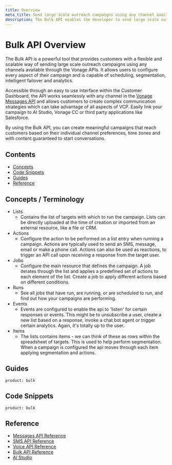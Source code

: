 ```yaml
---
title: Overview
meta_title: Send large scale outreach campaigns using any channel available through the Vonage APIs
description: The Bulk API enables the developer to send large scale outreach campaigns using any channel available through the Vonage APIs.
---
```


# Bulk API Overview

The Bulk API is a powerful tool that provides customers with a flexible and scalable way of sending large scale outreach campaigns using any channels available through the Vonage APIs. It allows users to configure every aspect of their campaign and is capable of scheduling, segmentation, intelligent failover and analytics.

Accessible through an easy to use interface within the Customer Dashboard, the API works seamlessly with any channel in the [Vonage Messages API](https://developer.vonage.com/messages/overview) and allows customers to create complex communication strategies which can take advantage of all aspects of VCP. Easily link your campaign to AI Studio, Vonage CC or third party applications like Salesforce.

By using the Bulk API, you can create meaningful campaigns that reach customers based on their individual channel preferences, time zones and with content guaranteed to start conversations.

## Contents

* [Concepts](#concepts--terminology)
* [Code Snippets](#code-snippets)
* [Guides](#guides)
* [Reference](#reference)

## Concepts / Terminology

* Lists
  * Contains the list of targets with which to run the campaign. Lists can be directly uploaded at the time of creation or imported from an external resource, like a file or CRM.
* Actions
  * Configure the action to be performed on a list entry when running a campaign. Actions are typically used to send an SMS, message, email or make a phone call. Actions can also be used as reactions, to trigger an API call upon receiving a response from the target user.
* Jobs
  * Configure the main resource that defines the campaign. A job iterates through the list and applies a predefined set of actions to each element of the list. Create a job to apply different actions based on different conditions.
* Runs
  * See all jobs that have run, are running, or are scheduled to run, and find out how your campaigns are performing.
* Events
  * Events are configured to enable the api to 'listen' for certain responses or events. This might be to unsubscribe a user, create a new list based on a response, invoke a chat bot agent or trigger certain analytics. Again, it's totally up to the user.
* Items
  * The lists contains items  - we can think of these as rows within the spreadsheet of targets. This is used to help perform segmentation. When a campaign is configured the api moves through each item applying segmentation and actions.

## Guides

```concept_list
product: bulk
```

## Code Snippets

```code_snippet_list
product: bulk
```

## Reference

* [Messages API Reference](/api/messages-olympus)
* [SMS API Reference](/api/sms)
* [Voice API Reference](/api/voice)
* [Bulk API Reference](/api/meetings)
* [AI Studio](https://studio.docs.ai.vonage.com/)
